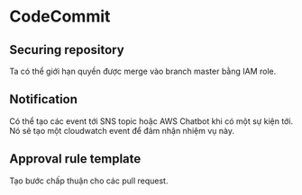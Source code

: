 # CodeCommit  

## Securing repository  

Ta có thể giới hạn quyền được merge vào branch master bằng IAM role.  

## Notification  

Có thể tạo các event tới SNS topic hoặc AWS Chatbot khi có một sự kiện tới. Nó sẽ tạo một cloudwatch event để đảm nhận nhiệm vụ này.  

## Approval rule template

Tạo bước chấp thuận cho các pull request. 